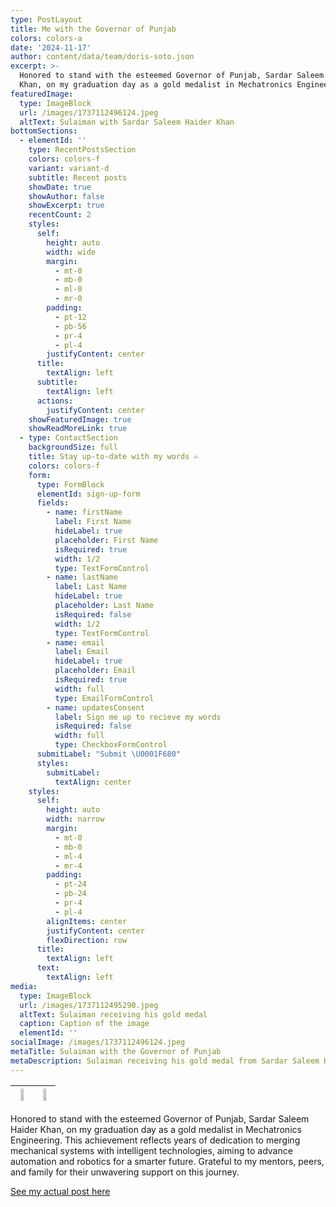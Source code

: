 ```yaml
---
type: PostLayout
title: Me with the Governor of Punjab
colors: colors-a
date: '2024-11-17'
author: content/data/team/doris-soto.json
excerpt: >-
  Honored to stand with the esteemed Governor of Punjab, Sardar Saleem Haider
  Khan, on my graduation day as a gold medalist in Mechatronics Engineering.
featuredImage:
  type: ImageBlock
  url: /images/1737112496124.jpeg
  altText: Sulaiman with Sardar Saleem Haider Khan
bottomSections:
  - elementId: ''
    type: RecentPostsSection
    colors: colors-f
    variant: variant-d
    subtitle: Recent posts
    showDate: true
    showAuthor: false
    showExcerpt: true
    recentCount: 2
    styles:
      self:
        height: auto
        width: wide
        margin:
          - mt-0
          - mb-0
          - ml-0
          - mr-0
        padding:
          - pt-12
          - pb-56
          - pr-4
          - pl-4
        justifyContent: center
      title:
        textAlign: left
      subtitle:
        textAlign: left
      actions:
        justifyContent: center
    showFeaturedImage: true
    showReadMoreLink: true
  - type: ContactSection
    backgroundSize: full
    title: Stay up-to-date with my words ✍️
    colors: colors-f
    form:
      type: FormBlock
      elementId: sign-up-form
      fields:
        - name: firstName
          label: First Name
          hideLabel: true
          placeholder: First Name
          isRequired: true
          width: 1/2
          type: TextFormControl
        - name: lastName
          label: Last Name
          hideLabel: true
          placeholder: Last Name
          isRequired: false
          width: 1/2
          type: TextFormControl
        - name: email
          label: Email
          hideLabel: true
          placeholder: Email
          isRequired: true
          width: full
          type: EmailFormControl
        - name: updatesConsent
          label: Sign me up to recieve my words
          isRequired: false
          width: full
          type: CheckboxFormControl
      submitLabel: "Submit \U0001F680"
      styles:
        submitLabel:
          textAlign: center
    styles:
      self:
        height: auto
        width: narrow
        margin:
          - mt-0
          - mb-0
          - ml-4
          - mr-4
        padding:
          - pt-24
          - pb-24
          - pr-4
          - pl-4
        alignItems: center
        justifyContent: center
        flexDirection: row
      title:
        textAlign: left
      text:
        textAlign: left
media:
  type: ImageBlock
  url: /images/1737112495290.jpeg
  altText: Sulaiman receiving his gold medal
  caption: Caption of the image
  elementId: ''
socialImage: /images/1737112496124.jpeg
metaTitle: Sulaiman with the Governor of Punjab
metaDescription: Sulaiman receiving his gold medal from Sardar Saleem Haider Khan
---
```



| <img src="/images/1737112496124.jpeg" width="50%" height="50%" /> | <img src="/images/1737112495290.jpeg" width="50%" height="50%" /> |
| ------------------------------------------------------------------ | ------------------------------------------------------------------ |



Honored to stand with the esteemed Governor of Punjab, Sardar Saleem Haider Khan, on my graduation day as a gold medalist in Mechatronics Engineering. This achievement reflects years of dedication to merging mechanical systems with intelligent technologies, aiming to advance automation and robotics for a smarter future. Grateful to my mentors, peers, and family for their unwavering support on this journey. 


[See my actual post here](https://www.linkedin.com/posts/muhammad-sulaiman-niazi_mechatronicsengineering-mechatronics-engineering-activity-7285977980420427777-EqtB?utm_source=share\&utm_medium=member_desktop\&rcm=ACoAAENy2T4BafhZiNjbYIj-D0xfpaHjSBGfPhA)
